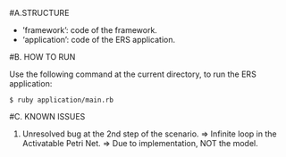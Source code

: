 
#A.STRUCTURE

- ’framework’: code of the framework.
- ‘application’: code of the ERS application.


#B. HOW TO RUN

Use the following command at the current directory, to run the ERS application:

	$ ruby application/main.rb

#C. KNOWN ISSUES

1. Unresolved bug at the 2nd step of the scenario.
	=> Infinite loop in the Activatable Petri Net.
	=> Due to implementation, NOT the model.